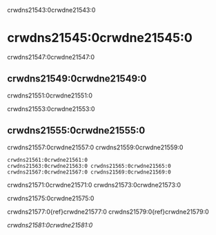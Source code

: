 crwdns21543:0crwdne21543:0
# crwdns21545:0crwdne21545:0

crwdns21547:0crwdne21547:0
## crwdns21549:0crwdne21549:0
crwdns21551:0crwdne21551:0

crwdns21553:0crwdne21553:0
## crwdns21555:0crwdne21555:0
crwdns21557:0crwdne21557:0 crwdns21559:0crwdne21559:0

```{figure} ../figures/personas.png
crwdns21561:0crwdne21561:0
crwdns21563:0crwdne21563:0 crwdns21565:0crwdne21565:0 crwdns21567:0crwdne21567:0 crwdns21569:0crwdne21569:0
```


crwdns21571:0crwdne21571:0 crwdns21573:0crwdne21573:0

crwdns21575:0crwdne21575:0

crwdns21577:0{ref}crwdne21577:0 crwdns21579:0{ref}crwdne21579:0

*crwdns21581:0crwdne21581:0*

